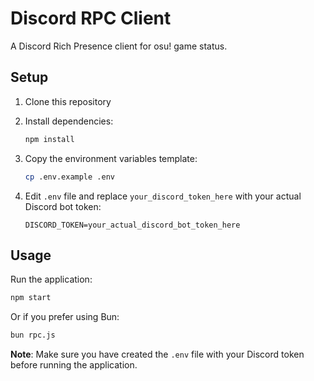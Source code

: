 # Discord RPC Client

A Discord Rich Presence client for osu! game status.

## Setup

1. Clone this repository
2. Install dependencies:
   ```bash
   npm install
   ```

3. Copy the environment variables template:
   ```bash
   cp .env.example .env
   ```

4. Edit `.env` file and replace `your_discord_token_here` with your actual Discord bot token:
   ```
   DISCORD_TOKEN=your_actual_discord_bot_token_here
   ```

## Usage

Run the application:
```bash
npm start
```

Or if you prefer using Bun:
```bash
bun rpc.js
```

**Note**: Make sure you have created the `.env` file with your Discord token before running the application.
